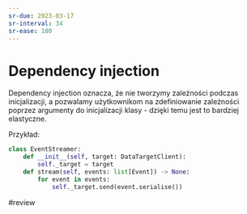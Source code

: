 ```yaml
---
sr-due: 2023-03-17
sr-interval: 34
sr-ease: 180
---
```


# Dependency injection

Dependency injection oznacza, że nie tworzymy zależności podczas inicjalizacji, a pozwalamy użytkownikom na zdefiniowanie zależności poprzez argumenty do inicjalizacji klasy - dzięki temu jest to bardziej elastyczne.

Przykład:

```python
class EventStreamer:
	def __init__(self, target: DataTargetClient):
		self._target = target
	def stream(self, events: list[Event]) -> None:
		for event in events:
			self._target.send(event.serialise())
```

#review